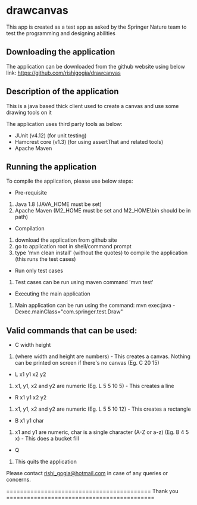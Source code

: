 # drawcanvas
This app is created as a test app as asked by the Springer Nature team to test the programming and designing abilities

## Downloading the application
The application can be downloaded from the github website using below link:
https://github.com/rishigogia/drawcanvas

## Description of the application
This is a java based thick client used to create a canvas and use some drawing tools on it

The application uses third party tools as below:
* JUnit (v4.12) (for unit testing)
* Hamcrest core (v1.3) (for using assertThat and related tools)
* Apache Maven

## Running the application
To compile the application, please use below steps:
* Pre-requisite
1. Java 1.8 (JAVA_HOME must be set)
2. Apache Maven (M2_HOME must be set and M2_HOME\bin should be in path)

* Compilation
1. download the application from github site
2. go to application root in shell/command prompt
3. type 'mvn clean install' (without the quotes) to compile the application (this runs the test cases)

* Run only test cases
1. Test cases can be run using maven command 'mvn test'

* Executing the main application
1. Main application can be run using the command:  mvn exec:java -Dexec.mainClass="com.springer.test.Draw"

## Valid commands that can be used:
* C width height
1. (where width and height are numbers) - This creates a canvas. Nothing can be printed on screen if there's no canvas (Eg. C 20 15)
* L x1 y1 x2 y2
1. x1, y1, x2 and y2 are numeric (Eg. L 5 5 10 5) - This creates a line
* R x1 y1 x2 y2
1. x1, y1, x2 and y2 are numeric (Eg. L 5 5 10 12) - This creates a rectangle
* B x1 y1 char
1. x1 and y1 are numeric, char is a single character (A-Z or a-z) (Eg. B 4 5 x) - This does a bucket fill
* Q
1. This quits the application

Please contact rishi_gogia@hotmail.com in case of any queries or concerns.

========================================== Thank you ===========================================
